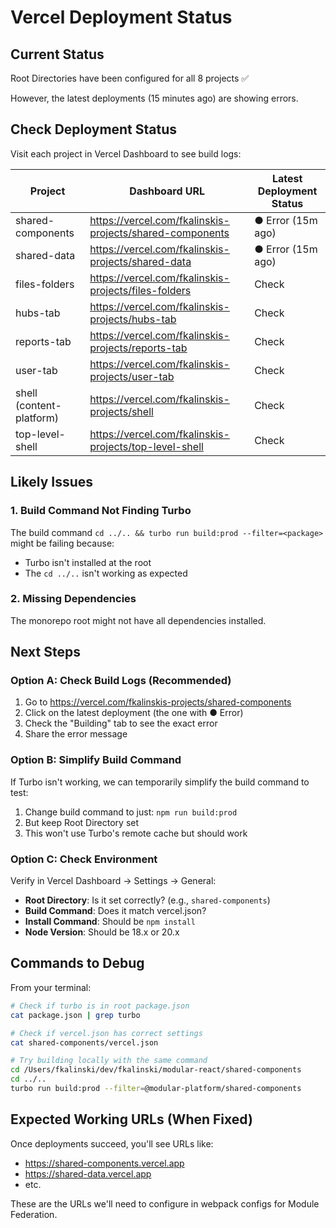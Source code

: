 # Vercel Deployment Status

## Current Status

Root Directories have been configured for all 8 projects ✅

However, the latest deployments (15 minutes ago) are showing errors.

## Check Deployment Status

Visit each project in Vercel Dashboard to see build logs:

| Project | Dashboard URL | Latest Deployment Status |
|---------|--------------|-------------------------|
| shared-components | https://vercel.com/fkalinskis-projects/shared-components | ● Error (15m ago) |
| shared-data | https://vercel.com/fkalinskis-projects/shared-data | ● Error (15m ago) |
| files-folders | https://vercel.com/fkalinskis-projects/files-folders | Check |
| hubs-tab | https://vercel.com/fkalinskis-projects/hubs-tab | Check |
| reports-tab | https://vercel.com/fkalinskis-projects/reports-tab | Check |
| user-tab | https://vercel.com/fkalinskis-projects/user-tab | Check |
| shell (content-platform) | https://vercel.com/fkalinskis-projects/shell | Check |
| top-level-shell | https://vercel.com/fkalinskis-projects/top-level-shell | Check |

## Likely Issues

### 1. Build Command Not Finding Turbo

The build command `cd ../.. && turbo run build:prod --filter=<package>` might be failing because:
- Turbo isn't installed at the root
- The `cd ../..` isn't working as expected

### 2. Missing Dependencies

The monorepo root might not have all dependencies installed.

## Next Steps

### Option A: Check Build Logs (Recommended)

1. Go to https://vercel.com/fkalinskis-projects/shared-components
2. Click on the latest deployment (the one with ● Error)
3. Check the "Building" tab to see the exact error
4. Share the error message

### Option B: Simplify Build Command

If Turbo isn't working, we can temporarily simplify the build command to test:

1. Change build command to just: `npm run build:prod`
2. But keep Root Directory set
3. This won't use Turbo's remote cache but should work

### Option C: Check Environment

Verify in Vercel Dashboard → Settings → General:
- **Root Directory**: Is it set correctly? (e.g., `shared-components`)
- **Build Command**: Does it match vercel.json?
- **Install Command**: Should be `npm install`
- **Node Version**: Should be 18.x or 20.x

## Commands to Debug

From your terminal:

```bash
# Check if turbo is in root package.json
cat package.json | grep turbo

# Check if vercel.json has correct settings
cat shared-components/vercel.json

# Try building locally with the same command
cd /Users/fkalinski/dev/fkalinski/modular-react/shared-components
cd ../..
turbo run build:prod --filter=@modular-platform/shared-components
```

## Expected Working URLs (When Fixed)

Once deployments succeed, you'll see URLs like:
- https://shared-components.vercel.app
- https://shared-data.vercel.app
- etc.

These are the URLs we'll need to configure in webpack configs for Module Federation.
